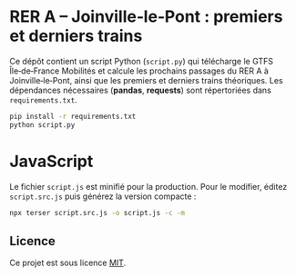 
# RER A – Joinville‐le‐Pont : premiers et derniers trains

Ce dépôt contient un script Python (`script.py`) qui télécharge le GTFS Île‑de‑France Mobilités et calcule les prochains passages du RER A à Joinville‑le‑Pont, ainsi que les premiers et derniers trains théoriques. Les dépendances nécessaires (**pandas**, **requests**) sont répertoriées dans `requirements.txt`.

```bash
pip install -r requirements.txt
python script.py
```
 
# JavaScript

Le fichier `script.js` est minifié pour la production. Pour le modifier, éditez `script.src.js` puis générez la version compacte :

```bash
npx terser script.src.js -o script.js -c -m
```


## Licence

Ce projet est sous licence [MIT](LICENSE).
